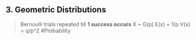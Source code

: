 ## 3. Geometric Distributions
> Bernoulli trials repeated till **1 success occurs**
> X ~ G(p)
> E(x) = 1/p
> V(x) = q/p^2
#Probability 